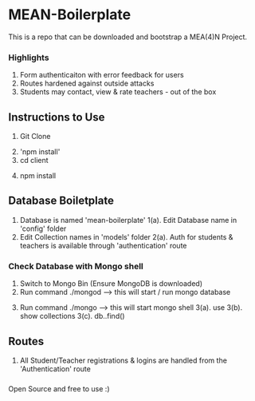 # MEAN-Boilerplate

This is a repo that can be downloaded and bootstrap a MEA(4)N Project. 

### Highlights 

1. Form authenticaiton with error feedback for users
2. Routes hardened against outside attacks
2. Students may contact, view & rate teachers - out of the box

## Instructions to Use

1. Git Clone <Forked Repo>
<!--server package.json install-->
2. 'npm install' 
3. cd client
<!--angular (client) package.json install-->
4. npm install

## Database Boiletplate

1. Database is named 'mean-boilerplate' 
  1(a). Edit Database name in 'config' folder
2. Edit Collection names in 'models' folder
  2(a). Auth for students & teachers is available through 'authentication' route
  
### Check Database with Mongo shell 
  
1. Switch to Mongo Bin (Ensure MongoDB is downloaded)
2. Run command ./mongod --> this will start / run mongo database
<!-- Open a new tab in terminal-->
3. Run command ./mongo --> this will start mongo shell
 3(a). use <database name>
 3(b). show collections
 3(c). db.<collection name>.find()

## Routes

1. All Student/Teacher registrations & logins are handled from the 'Authentication' route

###

Open Source and free to use :)

